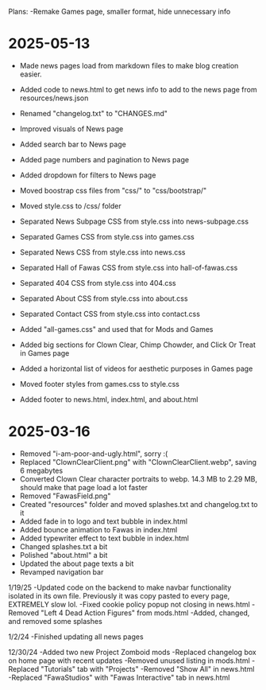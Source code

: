 Plans:
-Remake Games page, smaller format, hide unnecessary info

# 2025-05-13

- Made news pages load from markdown files to make blog creation easier.
- Added code to news.html to get news info to add to the news page from resources/news.json
- Renamed "changelog.txt" to "CHANGES.md"

- Improved visuals of News page
- Added search bar to News page
- Added page numbers and pagination to News page
- Added dropdown for filters to News page

- Moved boostrap css files from "css/" to "css/bootstrap/"
- Moved style.css to /css/ folder
- Separated News Subpage CSS from style.css into news-subpage.css
- Separated Games CSS from style.css into games.css
- Separated News CSS from style.css into news.css
- Separated Hall of Fawas CSS from style.css into hall-of-fawas.css
- Separated 404 CSS from style.css into 404.css
- Separated About CSS from style.css into about.css
- Separated Contact CSS from style.css into contact.css

- Added "all-games.css" and used that for Mods and Games
- Added big sections for Clown Clear, Chimp Chowder, and Click Or Treat in Games page
- Added a horizontal list of videos for aesthetic purposes in Games page

- Moved footer styles from games.css to style.css
- Added footer to news.html, index.html, and about.html

# 2025-03-16

- Removed "i-am-poor-and-ugly.html", sorry :(
- Replaced "ClownClearClient.png" with "ClownClearClient.webp", saving 6 megabytes
- Converted Clown Clear character portraits to webp. 14.3 MB to 2.29 MB, should make that page load a lot faster
- Removed "FawasField.png"
- Created "resources" folder and moved splashes.txt and changelog.txt to it
- Added fade in to logo and text bubble in index.html
- Added bounce animation to Fawas in index.html
- Added typewriter effect to text bubble in index.html
- Changed splashes.txt a bit
- Polished "about.html" a bit
- Updated the about page texts a bit
- Revamped navigation bar

1/19/25
-Updated code on the backend to make navbar functionality isolated in its own file. Previously it was copy pasted to every page, EXTREMELY slow lol.
-Fixed cookie policy popup not closing in news.html
-Removed "Left 4 Dead Action Figures" from mods.html
-Added, changed, and removed some splashes

1/2/24
-Finished updating all news pages

12/30/24
-Added two new Project Zomboid mods
-Replaced changelog box on home page with recent updates
-Removed unused listing in mods.html
-Replaced "Tutorials" tab with "Projects"
-Removed "Show All" in news.html
-Replaced "FawaStudios" with "Fawas Interactive" tab in news.html
